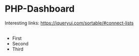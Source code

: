 # PHP-Dashboard

Interesting links:
https://jqueryui.com/sortable/#connect-lists


<ul id="sortable2" class="connectedSortable">
    <br>
    <li class="ui-state-default">First <a title='delete' class="itemDelete text-right"><i class="fa fa-minus-circle" aria-hidden="true"></i></a></li>
    <li class="ui-state-default">Second <a title='delete' class="itemDelete"><i class="fa fa-minus-circle" aria-hidden="true"></i></a></li>
    <li class="ui-state-default">Third <a title='delete' class="itemDelete"><i class="fa fa-minus-circle" aria-hidden="true"></i></a></li>
</ul>

